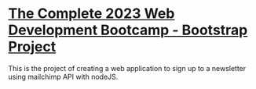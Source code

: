 # [The Complete 2023 Web Development Bootcamp - Bootstrap Project](https://www.udemy.com/course/the-complete-web-development-bootcamp/)

This is the project of creating a web application to sign up to a newsletter using mailchimp API with nodeJS.
